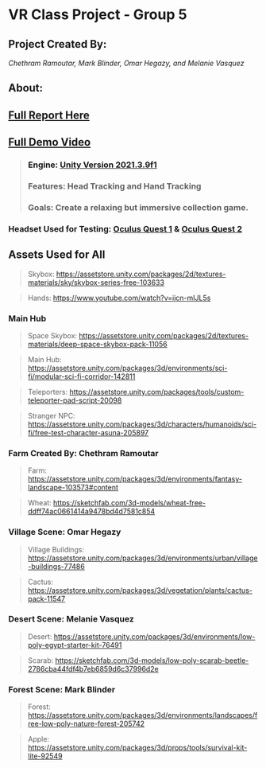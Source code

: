 # VR Class Project - Group 5
## **Project Created By:** 
_Chethram Ramoutar, Mark Blinder, Omar Hegazy, and Melanie Vasquez_

## About:
## <a href="latex/Report.pdf"> Full Report Here<a>
## <a href="https://youtu.be/uKfVXEuRD80"> Full Demo Video<a>

>### Engine: [Unity Version 2021.3.9f1](https://unity3d.com/get-unity/download/archive)
>### Features: Head Tracking and Hand Tracking
>### Goals: Create a relaxing but immersive collection game.

### **Headset Used for Testing:** [Oculus Quest 1](https://en.wikipedia.org/wiki/Oculus_Quest) & [Oculus Quest 2](https://www.meta.com/quest/products/quest-2/?utm_source=www.google.com&utm_medium=oculusredirect)

## Assets Used for All
> Skybox: https://assetstore.unity.com/packages/2d/textures-materials/sky/skybox-series-free-103633

>Hands: https://www.youtube.com/watch?v=ijcn-mIJL5s
### Main Hub 
>Space Skybox: https://assetstore.unity.com/packages/2d/textures-materials/deep-space-skybox-pack-11056

>Main Hub: https://assetstore.unity.com/packages/3d/environments/sci-fi/modular-sci-fi-corridor-142811

> Teleporters: https://assetstore.unity.com/packages/tools/custom-teleporter-pad-script-20098

>Stranger NPC: https://assetstore.unity.com/packages/3d/characters/humanoids/sci-fi/free-test-character-asuna-205897
### Farm Created By: Chethram Ramoutar
> Farm: https://assetstore.unity.com/packages/3d/environments/fantasy-landscape-103573#content

> Wheat: https://sketchfab.com/3d-models/wheat-free-ddff74ac0661414a9478bd4d7581c854


### Village Scene: Omar Hegazy
> Village Buildings: https://assetstore.unity.com/packages/3d/environments/urban/village-buildings-77486

>Cactus: https://assetstore.unity.com/packages/3d/vegetation/plants/cactus-pack-11547
### Desert Scene: Melanie Vasquez
>Desert: https://assetstore.unity.com/packages/3d/environments/low-poly-egypt-starter-kit-76491


>Scarab: https://sketchfab.com/3d-models/low-poly-scarab-beetle-2786cba44fdf4b7eb6859d6c37996d2e
### Forest Scene: Mark Blinder
>Forest: https://assetstore.unity.com/packages/3d/environments/landscapes/free-low-poly-nature-forest-205742

>Apple: https://assetstore.unity.com/packages/3d/props/tools/survival-kit-lite-92549
